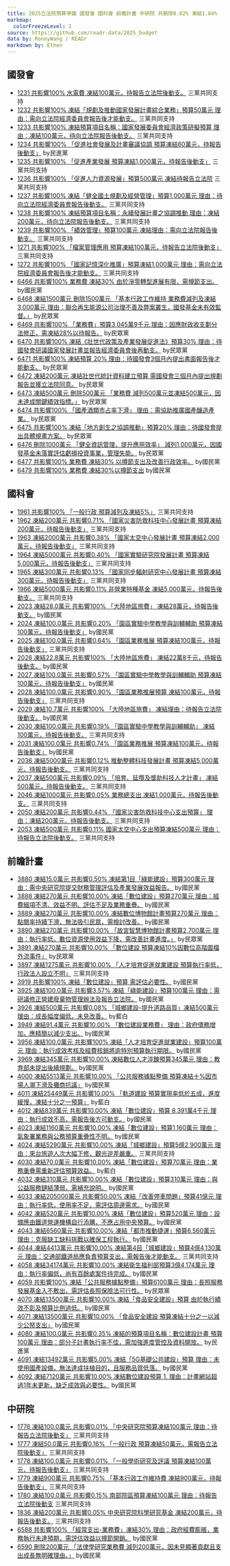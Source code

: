 ```yaml
---
title: 2025立法院預算爭議 國發會 國科會 前瞻計畫 中研院 共刪除0.02% 凍結1.84%
markmap:
  colorFreezeLevel: 2
source: https://github.com/readr-data/2025_budget
data by: RonnyWang / READr
markdown by: Ethen
---
```

## 國發會
- [1231 共影響100% 水電費 凍結100萬元，待報告立法院後動支。](https://ppg.ly.gov.tw/ppg/sittings/2024112804/details?meetingDate=113/12/05&meetingTime=09:00-17:30&departmentCode=null) 三黨共同支持
- [1232 共影響100% 凍結「規劃及推動國家發展計畫綜合業務」預算50萬元 理由：需向立法院經濟委員會報告後才能動支。](https://ppg.ly.gov.tw/ppg/sittings/2024112804/details?meetingDate=113/12/05&meetingTime=09:00-17:30&departmentCode=null) 三黨共同支持
- [1233 共影響100% 凍結預算項目名稱：國家發展委員會經濟政策研擬預算 理由：凍結100萬元，待向立法院報告後動支。](https://ppg.ly.gov.tw/ppg/sittings/2024112804/details?meetingDate=113/12/05&meetingTime=09:00-17:30&departmentCode=null) 三黨共同支持
- [1234 共影響100% 「促進社會發展及計畫審議協調 預算凍結60萬元，待報告後動支」](https://ppg.ly.gov.tw/ppg/sittings/2024112804/details?meetingDate=113/12/05&meetingTime=09:00-17:30&departmentCode=null) by民進黨
- [1235 共影響100% 「促進產業發展 預算凍結1,000萬元，待報告後動支」](https://ppg.ly.gov.tw/ppg/sittings/2024112804/details?meetingDate=113/12/05&meetingTime=09:00-17:30&departmentCode=null) 三黨共同支持
- [1236 共影響100% 「促進人力資源發展」預算500萬元 凍結待報告立法院](https://ppg.ly.gov.tw/ppg/sittings/2024112804/details?meetingDate=113/12/05&meetingTime=09:00-17:30&departmentCode=null) 三黨共同支持
- [1237 共影響100% 凍結「健全國土規劃及經營管理」預算1,000萬元 理由：待向立法院經濟委員會報告後動支。](https://ppg.ly.gov.tw/ppg/sittings/2024112804/details?meetingDate=113/12/05&meetingTime=09:00-17:30&departmentCode=null) 三黨共同支持
- [1238 共影響100% 凍結預算項目名稱：永續發展計畫之協調推動 理由：凍結200萬元，待向立法院報告後動支。](https://ppg.ly.gov.tw/ppg/sittings/2024112804/details?meetingDate=113/12/05&meetingTime=09:00-17:30&departmentCode=null) 三黨共同支持
- [1239 共影響100% 「績效管理」預算100萬元 凍結理由：需向立法院報告後動支。](https://ppg.ly.gov.tw/ppg/sittings/2024112804/details?meetingDate=113/12/05&meetingTime=09:00-17:30&departmentCode=null) 三黨共同支持
- [1271 共影響100% 「檔案管理應用 預算凍結100萬元，待報告立法院後動支」](https://ppg.ly.gov.tw/ppg/sittings/2024112804/details?meetingDate=113/12/05&meetingTime=09:00-17:30&departmentCode=null) 三黨共同支持
- [1272 共影響100% 「國家記憶深化推廣」預算凍結1,000萬元 理由：需向立法院經濟委員會報告後才能動支。](https://ppg.ly.gov.tw/ppg/sittings/2024112804/details?meetingDate=113/12/05&meetingTime=09:00-17:30&departmentCode=null) 三黨共同支持
- [6466 共影響100% 業務費 凍結30% 由於淨零轉型進展有限，需撙節支出。](https://ppg.ly.gov.tw/ppg/sittings/2025011544/details?meetingDate=114/01/20&meetingTime=&departmentCode=null) by國民黨
- [6468 凍結1500萬元 刪除1500萬元 「基本行政工作維持 業務費減列及凍結3,000萬元 理由：聯合再生能源公司治理不善及弊案叢生，國發基金未有效監督。」](https://ppg.ly.gov.tw/ppg/sittings/2025011544/details?meetingDate=114/01/20&meetingTime=&departmentCode=null) by民眾黨
- [6469 共影響100% 「業務費」預算3,045萬9千元 理由：因應財政收支劃分法修正，需凍結28%以待報告。](https://ppg.ly.gov.tw/ppg/sittings/2025011544/details?meetingDate=114/01/20&meetingTime=&departmentCode=null) by民眾黨
- [6470 共影響100% 凍結《壯世代政策及產業發展促進法》預算30% 理由：待國發會研議國家發展計畫並報告經濟委員會後再動支。](https://ppg.ly.gov.tw/ppg/sittings/2025011544/details?meetingDate=114/01/20&meetingTime=&departmentCode=null) by民眾黨
- [6471 共影響100% 凍結預算 20% 理由：待國發會3個月內提出書面報告後才能動支。](https://ppg.ly.gov.tw/ppg/sittings/2025011544/details?meetingDate=114/01/20&meetingTime=&departmentCode=null) by民眾黨
- [6472 凍結200萬元 凍結壯世代統計資料建立預算 需國發會三個月內提出規劃報告並獲立法院同意。](https://ppg.ly.gov.tw/ppg/sittings/2025011544/details?meetingDate=114/01/20&meetingTime=&departmentCode=null) by民眾黨
- [6473 凍結500萬元 刪除500萬元 「業務費 減列500萬元並凍結500萬元，因未達成關鍵績效指標。」](https://ppg.ly.gov.tw/ppg/sittings/2025011544/details?meetingDate=114/01/20&meetingTime=&departmentCode=null) by民眾黨
- [6474 共影響100% 「國產酒類市占率下滑」 理由：需協助推廣國產釀造產業。](https://ppg.ly.gov.tw/ppg/sittings/2025011544/details?meetingDate=114/01/20&meetingTime=&departmentCode=null) by民眾黨
- [6475 共影響100% 凍結「地方創生之協調推動」預算20% 理由：待國發會提出具體規畫方案。](https://ppg.ly.gov.tw/ppg/sittings/2025011544/details?meetingDate=114/01/20&meetingTime=&departmentCode=null) by民眾黨
- [6476 刪除1000萬元 「健全資訊管理，提升應用效率」 減列1,000萬元，因國發基金未落實評估虧損投資事業，管理失能。](https://ppg.ly.gov.tw/ppg/sittings/2025011544/details?meetingDate=114/01/20&meetingTime=&departmentCode=null) by民眾黨
- [6477 共影響100% 業務費 凍結30% 以撙節支出及改善行政效率。](https://ppg.ly.gov.tw/ppg/sittings/2025011544/details?meetingDate=114/01/20&meetingTime=&departmentCode=null) by國民黨
- [6479 共影響100% 業務費 凍結30%以撙節支出](https://ppg.ly.gov.tw/ppg/sittings/2025011544/details?meetingDate=114/01/20&meetingTime=&departmentCode=null) by國民黨

## 國科會
- [1961 共影響100% 「一般行政 預算減列及凍結5%」](https://ppg.ly.gov.tw/ppg/sittings/2024121378/details?meetingDate=113/12/19&meetingTime=09:00-17:30&departmentCode=null) 三黨共同支持
- [1962 凍結200萬元 共影響0.71% 「國家災害防救科技中心發展計畫 預算凍結200萬元，待報告後動支」](https://ppg.ly.gov.tw/ppg/sittings/2024121378/details?meetingDate=113/12/19&meetingTime=09:00-17:30&departmentCode=null) 三黨共同支持
- [1963 凍結2000萬元 共影響0.38% 「國家太空中心發展計畫 預算凍結2,000萬元，待報告後動支」](https://ppg.ly.gov.tw/ppg/sittings/2024121378/details?meetingDate=113/12/19&meetingTime=09:00-17:30&departmentCode=null) 三黨共同支持
- [1964 凍結5000萬元 共影響0.40% 「國家實驗研究院發展計畫 預算凍結5,000萬元，待報告後動支」](https://ppg.ly.gov.tw/ppg/sittings/2024121378/details?meetingDate=113/12/19&meetingTime=09:00-17:30&departmentCode=null) 三黨共同支持
- [1965 凍結300萬元 共影響0.13% 「國家同步輻射研究中心發展計畫 預算凍結300萬元，待報告後動支」](https://ppg.ly.gov.tw/ppg/sittings/2024121378/details?meetingDate=113/12/19&meetingTime=09:00-17:30&departmentCode=null) 三黨共同支持
- [1966 凍結5000萬元 共影響0.11% 非營業特種基金 凍結5,000萬元，待報告後動支。](https://ppg.ly.gov.tw/ppg/sittings/2024121378/details?meetingDate=113/12/19&meetingTime=09:00-17:30&departmentCode=null) 三黨共同支持
- [2023 凍結28.0萬元 共影響100% 「大陸地區旅費」 凍結28萬元，待報告後動支。](https://ppg.ly.gov.tw/ppg/sittings/2024121378/details?meetingDate=113/12/19&meetingTime=09:00-17:30&departmentCode=null) by國民黨
- [2024 凍結100.0萬元 共影響0.20% 「園區實驗中學教學與訓輔輔助 預算凍結100萬元，待報告後動支」](https://ppg.ly.gov.tw/ppg/sittings/2024121378/details?meetingDate=113/12/19&meetingTime=09:00-17:30&departmentCode=null) by國民黨
- [2025 凍結100.0萬元 共影響0.64% 「園區業務推展 預算凍結100萬元，待報告後動支」](https://ppg.ly.gov.tw/ppg/sittings/2024121378/details?meetingDate=113/12/19&meetingTime=09:00-17:30&departmentCode=null) 三黨共同支持
- [2026 凍結22.8萬元 共影響100% 「大陸地區旅費」 凍結22萬8千元，待報告後動支。](https://ppg.ly.gov.tw/ppg/sittings/2024121378/details?meetingDate=113/12/19&meetingTime=09:00-17:30&departmentCode=null) by國民黨
- [2027 凍結100.0萬元 共影響0.57% 「園區實驗中學教學與訓輔輔助 預算凍結100萬元，待報告後動支」](https://ppg.ly.gov.tw/ppg/sittings/2024121378/details?meetingDate=113/12/19&meetingTime=09:00-17:30&departmentCode=null) by國民黨
- [2028 凍結100.0萬元 共影響0.90% 「園區業務推展預算 凍結100萬元，待報告後動支」](https://ppg.ly.gov.tw/ppg/sittings/2024121378/details?meetingDate=113/12/19&meetingTime=09:00-17:30&departmentCode=null) 三黨共同支持
- [2029 凍結10.7萬元 共影響100% 「大陸地區旅費」 凍結理由：待報告立法院後動支。](https://ppg.ly.gov.tw/ppg/sittings/2024121378/details?meetingDate=113/12/19&meetingTime=09:00-17:30&departmentCode=null) by國民黨
- [2030 凍結100.0萬元 共影響0.19% 「園區實驗中學教學與訓輔輔助」 凍結100萬元，待報告後動支。](https://ppg.ly.gov.tw/ppg/sittings/2024121378/details?meetingDate=113/12/19&meetingTime=09:00-17:30&departmentCode=null) 三黨共同支持
- [2031 凍結100.0萬元 共影響0.74% 「園區業務推展 預算凍結100萬元，待報告後動支」](https://ppg.ly.gov.tw/ppg/sittings/2024121378/details?meetingDate=113/12/19&meetingTime=09:00-17:30&departmentCode=null) by國民黨
- [2036 凍結5000萬元 共影響0.12% 推動整體科技發展計畫 預算凍結5,000萬元，待報告後動支。](https://ppg.ly.gov.tw/ppg/sittings/2024121378/details?meetingDate=113/12/19&meetingTime=09:00-17:30&departmentCode=null) 三黨共同支持
- [2037 凍結500萬元 共影響0.09% 「培育、延攬及獎助科技人才計畫」 凍結500萬元，待報告後動支。](https://ppg.ly.gov.tw/ppg/sittings/2024121378/details?meetingDate=113/12/19&meetingTime=09:00-17:30&departmentCode=null) 三黨共同支持
- [2046 凍結1000萬元 共影響0.05% 業務總支出 凍結1,000萬元，待報告後動支。](https://ppg.ly.gov.tw/ppg/sittings/2024121378/details?meetingDate=113/12/19&meetingTime=09:00-17:30&departmentCode=null) 三黨共同支持
- [2050 凍結200萬元 共影響0.44% 「國家災害防救科技中心支出預算」 理由：凍結200萬元，待報告後動支。](https://ppg.ly.gov.tw/ppg/sittings/2024121378/details?meetingDate=113/12/19&meetingTime=09:00-17:30&departmentCode=null) 三黨共同支持
- [2053 凍結500萬元 共影響0.11% 國家太空中心支出預算凍結500萬元 理由：待報告立法院後動支。](https://ppg.ly.gov.tw/ppg/sittings/2024121378/details?meetingDate=113/12/19&meetingTime=09:00-17:30&departmentCode=null) 三黨共同支持

## 前瞻計畫
- [3880 凍結15.0萬元 共影響0.50% 凍結第1目「綠能建設」預算300萬元 理由：需中央研究院提交財務管理評估及產業發展效益報告。](https://ppg.ly.gov.tw/ppg/sittings/2024121258/details?meetingDate=113/12/16&meetingTime=09:00-17:30&departmentCode=null) by國民黨
- [3888 凍結270萬元 共影響10.00% 凍結「數位建設」預算270萬元 理由：經費細項不清、效益不明、評估不足及業務重疊。](https://ppg.ly.gov.tw/ppg/sittings/2024121258/details?meetingDate=113/12/16&meetingTime=09:00-17:30&departmentCode=null) by國民黨
- [3889 凍結270萬元 共影響10.00% 凍結數位博物館計畫預算270萬元 理由：點閱率持續下滑，無法吸引民眾，需檢討改善。](https://ppg.ly.gov.tw/ppg/sittings/2024121258/details?meetingDate=113/12/16&meetingTime=09:00-17:30&departmentCode=null) by國民黨
- [3890 凍結270萬元 共影響10.00% 「故宮智慧博物館計畫預算2,700萬元 理由：執行率低，數位資源使用效益下降，需改善計畫進度。」](https://ppg.ly.gov.tw/ppg/sittings/2024121258/details?meetingDate=113/12/16&meetingTime=09:00-17:30&departmentCode=null) by民眾黨
- [3891 凍結270萬元 共影響10.00% 「數位建設 預算凍結10%因數位高階圖檔外流事件」](https://ppg.ly.gov.tw/ppg/sittings/2024121258/details?meetingDate=113/12/16&meetingTime=09:00-17:30&departmentCode=null) by民眾黨
- [3897 凍結1275萬元 共影響10.00% 「人才培育促進就業建設 預算執行率低，行政法人設立不明」](https://ppg.ly.gov.tw/ppg/sittings/2024121258/details?meetingDate=113/12/16&meetingTime=09:00-17:30&departmentCode=null) 三黨共同支持
- [3919 共影響100% 凍結「數位建設」預算 需評估必要性。](https://ppg.ly.gov.tw/ppg/sittings/2024121258/details?meetingDate=113/12/16&meetingTime=09:00-17:30&departmentCode=null) by國民黨
- [3925 凍結100.0萬元 共影響3.57% 凍結「綠能建設」預算100萬元 理由：需研議修正營建廢棄物管理辦法及報告立法院。](https://ppg.ly.gov.tw/ppg/sittings/2024121258/details?meetingDate=113/12/16&meetingTime=09:00-17:30&departmentCode=null) by國民黨
- [3926 凍結500萬元 共影響0.08% 「城鄉建設-提升道路品質」凍結500萬元 理由：成長幅度偏低，未見改善。](https://ppg.ly.gov.tw/ppg/sittings/2024121258/details?meetingDate=113/12/16&meetingTime=09:00-17:30&departmentCode=null) by藍白
- [3949 凍結91.4萬元 共影響10.00% 「數位建設業務費」 理由：政府債務增加，應精簡以減少支出。](https://ppg.ly.gov.tw/ppg/sittings/2024121258/details?meetingDate=113/12/16&meetingTime=09:00-17:30&departmentCode=null) by國民黨
- [3956 凍結100.0萬元 共影響100% 凍結「人才培育促進就業建設」預算100萬元 理由：執行成效考核及經費核銷將逾特別預算執行期限。](https://ppg.ly.gov.tw/ppg/sittings/2024121258/details?meetingDate=113/12/16&meetingTime=09:00-17:30&departmentCode=null) by國民黨
- [3969 凍結345萬元 共影響10.00% 凍結數位人才淬鍊預算345萬元 理由：教育部未提出後續規劃。](https://ppg.ly.gov.tw/ppg/sittings/2024121258/details?meetingDate=113/12/16&meetingTime=09:00-17:30&departmentCode=null) by國民黨
- [4000 凍結5513萬元 共影響10.00% 「公共服務據點整備 預算凍結十%因市場人潮下滑及攤商抗議」](https://ppg.ly.gov.tw/ppg/sittings/2024121258/details?meetingDate=113/12/16&meetingTime=09:00-17:30&departmentCode=null) by國民黨
- [4011 凍結25449萬元 共影響10.00% 「軌道建設 預算實現率低於五成，進度緩慢，凍結十分之一預算」](https://ppg.ly.gov.tw/ppg/sittings/2024121258/details?meetingDate=113/12/16&meetingTime=09:00-17:30&departmentCode=null) by藍白
- [4012 凍結839萬元 共影響10.00% 凍結「數位建設」預算 8,391萬4千元 理由：執行成效不高，需報告後方可動支。](https://ppg.ly.gov.tw/ppg/sittings/2024121258/details?meetingDate=113/12/16&meetingTime=09:00-17:30&departmentCode=null) by國民黨
- [4023 凍結1160萬元 共影響10.00% 凍結「數位建設」預算1,160萬元 理由：氣象署業務與公務預算重疊性不明。](https://ppg.ly.gov.tw/ppg/sittings/2024121258/details?meetingDate=113/12/16&meetingTime=09:00-17:30&departmentCode=null) by國民黨
- [4024 凍結5290萬元 共影響10.00% 凍結「城鄉建設」預算5億2,900萬元 理由：來台旅遊人次大幅下修，觀光逆差嚴重。](https://ppg.ly.gov.tw/ppg/sittings/2024121258/details?meetingDate=113/12/16&meetingTime=09:00-17:30&departmentCode=null) 三黨共同支持
- [4030 凍結70.0萬元 共影響10.00% 凍結「數位建設」預算70萬元 理由：業務重疊需重新評估預算效益。](https://ppg.ly.gov.tw/ppg/sittings/2024121258/details?meetingDate=113/12/16&meetingTime=09:00-17:30&departmentCode=null) by藍白
- [4032 凍結310萬元 共影響10.00% 凍結「數位建設」預算310萬元 理由：與公益服務鏈結薄弱，需補充說明。](https://ppg.ly.gov.tw/ppg/sittings/2024121258/details?meetingDate=113/12/16&meetingTime=09:00-17:30&departmentCode=null) by國民黨
- [4033 凍結205000萬元 共影響50.00% 凍結「改善停車問題」預算41億元 理由：執行率低，使用率不足，需評估周邊需求。](https://ppg.ly.gov.tw/ppg/sittings/2024121258/details?meetingDate=113/12/16&meetingTime=09:00-17:30&departmentCode=null) by國民黨
- [4042 凍結520萬元 共影響10.00% 凍結「數位建設」預算520萬元 理由：設備應由鐵道營運機構自行添購，不應占用中央預算。](https://ppg.ly.gov.tw/ppg/sittings/2024121258/details?meetingDate=113/12/16&meetingTime=09:00-17:30&departmentCode=null) by國民黨
- [4043 凍結6560萬元 共影響10.00% 凍結「都市推動捷運」預算6,560萬元 理由：克服缺工缺料挑戰以確保工程執行。](https://ppg.ly.gov.tw/ppg/sittings/2024121258/details?meetingDate=113/12/16&meetingTime=09:00-17:30&departmentCode=null) by國民黨
- [4044 凍結4413萬元 共影響10.00% 凍結第4目「城鄉建設」預算4億4,130萬元 理由：交通部鐵道局應負責預算支出，需報告後才能動支。](https://ppg.ly.gov.tw/ppg/sittings/2024121258/details?meetingDate=113/12/16&meetingTime=09:00-17:30&departmentCode=null) 三黨共同支持
- [4058 凍結34174萬元 共影響10.00% 凍結衛生福利部預算3億4,174萬元 理由：執行率偏低，尚有百餘處案件待完成。](https://ppg.ly.gov.tw/ppg/sittings/2024121258/details?meetingDate=113/12/16&meetingTime=09:00-17:30&departmentCode=null) by國民黨
- [4059 共影響100% 凍結「公共服務據點整備」預算6100萬元 理由：長照服務發展基金入不敷出，需評估長照保險法可行性。](https://ppg.ly.gov.tw/ppg/sittings/2024121258/details?meetingDate=113/12/16&meetingTime=09:00-17:30&departmentCode=null) by民眾黨
- [4070 凍結13500萬元 共影響10.00% 凍結「食品安全建設」預算 由於執行績效不彰及預算比例過低。](https://ppg.ly.gov.tw/ppg/sittings/2024121258/details?meetingDate=113/12/16&meetingTime=09:00-17:30&departmentCode=null) by國民黨
- [4071 凍結13500萬元 共影響10.00% 「食品安全建設 預算凍結十分之一以減少公帑支出」](https://ppg.ly.gov.tw/ppg/sittings/2024121258/details?meetingDate=113/12/16&meetingTime=09:00-17:30&departmentCode=null) by國民黨
- [4080 凍結100.0萬元 共影響0.35% 凍結的預算項目名稱：數位建設計畫 預算100萬元 理由：部分子計畫執行率不佳，需加強進度管控及資料開放。](https://ppg.ly.gov.tw/ppg/sittings/2024121258/details?meetingDate=113/12/16&meetingTime=09:00-17:30&departmentCode=null) by民進黨
- [4091 凍結13492萬元 共影響5.00% 凍結「5G基礎公共建設」預算 理由：未使用國產設備，無法達成扶植目的，且服務品質低落。](https://ppg.ly.gov.tw/ppg/sittings/2024121258/details?meetingDate=113/12/16&meetingTime=09:00-17:30&departmentCode=null) by國民黨
- [4092 凍結7120萬元 共影響10.00% 凍結數位建設預算 1. 理由：計畫網站超過1年未更新，缺乏成效與必要性。](https://ppg.ly.gov.tw/ppg/sittings/2024121258/details?meetingDate=113/12/16&meetingTime=09:00-17:30&departmentCode=null) by國民黨

## 中研院
- [1776 凍結100.0萬元 共影響0.01% 「中央研究院預算凍結100萬元 理由：待報告立法院後動支」](https://ppg.ly.gov.tw/ppg/sittings/2024112161/details?meetingDate=113/11/25&meetingTime=09:00-17:30&departmentCode=null) 三黨共同支持
- [1777 凍結50.0萬元 共影響0.16% 「一般行政 預算凍結50萬元，需報告立法院後動支」](https://ppg.ly.gov.tw/ppg/sittings/2024112161/details?meetingDate=113/11/25&meetingTime=09:00-17:30&departmentCode=null) 三黨共同支持
- [1778 凍結100.0萬元 共影響0.01% 「一般學術研究及評議 預算凍結100萬元，待報告後動支」](https://ppg.ly.gov.tw/ppg/sittings/2024112161/details?meetingDate=113/11/25&meetingTime=09:00-17:30&departmentCode=null) 三黨共同支持
- [1779 凍結900萬元 共影響0.75% 「基本行政工作維持費 凍結900萬元，待報告後動支」](https://ppg.ly.gov.tw/ppg/sittings/2024112161/details?meetingDate=113/11/25&meetingTime=09:00-17:30&departmentCode=null) 三黨共同支持
- [1780 凍結100.0萬元 共影響0.15% 南部院區預算凍結100萬元 理由：待報告立法院後動支](https://ppg.ly.gov.tw/ppg/sittings/2024112161/details?meetingDate=113/11/25&meetingTime=09:00-17:30&departmentCode=null) 三黨共同支持
- [1836 凍結200萬元 共影響0.05% 中央研究院科學研究基金 凍結200萬元，待報告後動支。](https://ppg.ly.gov.tw/ppg/sittings/2024112161/details?meetingDate=113/11/25&meetingTime=09:00-17:30&departmentCode=null) 三黨共同支持
- [6588 共影響100% 「經常支出-業務費」凍結30% 理由：政府經費膨脹，業務執行未達預期，需評估效益以撙節開銷。](https://ppg.ly.gov.tw/ppg/sittings/2025011544/details?meetingDate=114/01/20&meetingTime=&departmentCode=null) by國民黨
- [6590 刪除200萬元 「法律學研究業務費 減列200萬元，因未見顯著貢獻且支出成長無明確理由。」](https://ppg.ly.gov.tw/ppg/sittings/2025011544/details?meetingDate=114/01/20&meetingTime=&departmentCode=null) by國民黨
